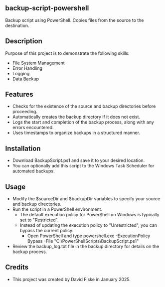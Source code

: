 ## backup-script-powershell
Backup script using PowerShell. Copies files from the source to the destination.


## Description
Purpose of this project is to demonstrate the following skills: 
- File System Management
- Error Handling
- Logging
- Data Backup


## Features
- Checks for the existence of the source and backup directories before proceeding.
- Automatically creates the backup directory if it does not exist.
- Logs the start and completion of the backup process, along with any errors encountered.
- Uses timestamps to organize backups in a structured manner. 


## Installation
- Download BackupScript.ps1 and save it to your desired location.
- You can optionally add this script to the Windows Task Scheduler for automated backups.


## Usage
- Modify the $sourceDir and $backupDir variables to specify your source and backup directories.
- Run the script in a PowerShell environment.
     - The default execution policy for PowerShell on Windows is typically set to "Restricted".
     - Instead of updating the execution policy to "Unrestricted", you can bypass the current policy:
          - Open PowerShell and type powershell.exe -ExecutionPolicy Bypass -File "C:\PowerShellScripts\BackupScript.ps1"
- Review the backup_log.txt file in the backup directory for details on the backup process.


## Credits
- This project was created by David Fiske in January 2025. 

